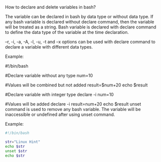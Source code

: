 How to declare and delete variables in bash?

The variable can be declared in bash by data type or without data type. If any bash variable is declared without declare command, then the variable will be treated as a string. Bash variable is declared with declare command to define the data type of the variable at the time declaration.

–r, -i, -a, -A, -l, -u, -t and –x options can be used with declare command to declare a variable with different data types.

Example:

#!/bin/bash

#Declare variable without any type
num=10

#Values will be combined but not added
result=$num+20
echo $result

#Declare variable with integer type
declare -i num=10

#Values will be added
declare -i result=num+20
echo $result
unset command is used to remove any bash variable. The variable will be inaccessible or undefined after using unset command.

Example:

```bash
#!/bin/bash

str="Linux Hint"
echo $str
unset $str
echo $str
```
